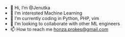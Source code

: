- 👋 Hi, I’m @Jenutka
- 👀 I’m interested Machine Learning
- 🌱 I’m currently coding in Python, PHP, vim
- 💞️ I’m looking to collaborate with other ML engineers
- 📫 How to reach me honza.prokes@gmail.com

<!---
Jenutka/Jenutka is a ✨ special ✨ repository because its `README.md` (this file) appears on your GitHub profile.
You can click the Preview link to take a look at your changes.
--->
